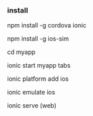 ### install

npm install -g cordova ionic

npm install -g ios-sim


cd myapp

ionic start myapp tabs

ionic platform add ios

ionic emulate ios

ionic serve (web)
